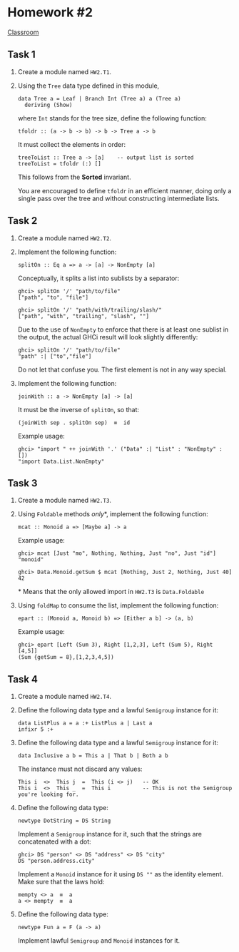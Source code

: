 Homework #2
===========

[Classroom](https://classroom.github.com/a/pLYtjgIp)

Task 1
------

1. Create a module named `HW2.T1`.

2. Using the `Tree` data type defined in this module,

   ```
   data Tree a = Leaf | Branch Int (Tree a) a (Tree a)
     deriving (Show)
   ```

   where `Int` stands for the tree size, define the following function:

   ```
   tfoldr :: (a -> b -> b) -> b -> Tree a -> b
   ```

   It must collect the elements in order:

   ```
   treeToList :: Tree a -> [a]    -- output list is sorted
   treeToList = tfoldr (:) []
   ```

   This follows from the **Sorted** invariant.

   You are encouraged to define `tfoldr` in an efficient manner, doing only a
   single pass over the tree and without constructing intermediate lists.

Task 2
------

1. Create a module named `HW2.T2`.

2. Implement the following function:

   ```
   splitOn :: Eq a => a -> [a] -> NonEmpty [a]
   ```

   Conceptually, it splits a list into sublists by a separator:

   ```
   ghci> splitOn '/' "path/to/file"
   ["path", "to", "file"]

   ghci> splitOn '/' "path/with/trailing/slash/"
   ["path", "with", "trailing", "slash", ""]
   ```

   Due to the use of `NonEmpty` to enforce that there is at least one sublist in the output,
   the actual GHCi result will look slightly differently:

   ```
   ghci> splitOn '/' "path/to/file"
   "path" :| ["to","file"]
   ```

   Do not let that confuse you. The first element is not in any way special.

3. Implement the following function:

   ```
   joinWith :: a -> NonEmpty [a] -> [a]
   ```

   It must be the inverse of `splitOn`, so that:

   ```
   (joinWith sep . splitOn sep)  ≡  id
   ```

   Example usage:

   ```
   ghci> "import " ++ joinWith '.' ("Data" :| "List" : "NonEmpty" : [])
   "import Data.List.NonEmpty"
   ```

Task 3
------

1. Create a module named `HW2.T3`.

2. Using `Foldable` methods *only*\*, implement the following function:

   ```
   mcat :: Monoid a => [Maybe a] -> a
   ```

   Example usage:

   ```
   ghci> mcat [Just "mo", Nothing, Nothing, Just "no", Just "id"]
   "monoid"

   ghci> Data.Monoid.getSum $ mcat [Nothing, Just 2, Nothing, Just 40]
   42
   ```
   \* Means that the only allowed import in `HW2.T3` is `Data.Foldable`

3. Using `foldMap` to consume the list, implement the following function:

   ```
   epart :: (Monoid a, Monoid b) => [Either a b] -> (a, b)
   ```

   Example usage:

   ```
   ghci> epart [Left (Sum 3), Right [1,2,3], Left (Sum 5), Right [4,5]]
   (Sum {getSum = 8},[1,2,3,4,5])
   ```

Task 4
------

1. Create a module named `HW2.T4`.

2. Define the following data type and a lawful `Semigroup` instance for it:

   ```
   data ListPlus a = a :+ ListPlus a | Last a
   infixr 5 :+
   ```

3. Define the following data type and a lawful `Semigroup` instance for it:

   ```
   data Inclusive a b = This a | That b | Both a b
   ```

   The instance must not discard any values:

   ```
   This i  <>  This j  =  This (i <> j)   -- OK
   This i  <>  This _  =  This i          -- This is not the Semigroup you're looking for.
   ```

4. Define the following data type:

   ```
   newtype DotString = DS String
   ```

   Implement a `Semigroup` instance for it, such that the strings are
   concatenated with a dot:

   ```
   ghci> DS "person" <> DS "address" <> DS "city"
   DS "person.address.city"
   ```

   Implement a `Monoid` instance for it using `DS ""` as the identity element.
   Make sure that the laws hold:

   ```
   mempty <> a  ≡  a
   a <> mempty  ≡  a
   ```

5. Define the following data type:

   ```
   newtype Fun a = F (a -> a)
   ```

   Implement lawful `Semigroup` and `Monoid` instances for it.